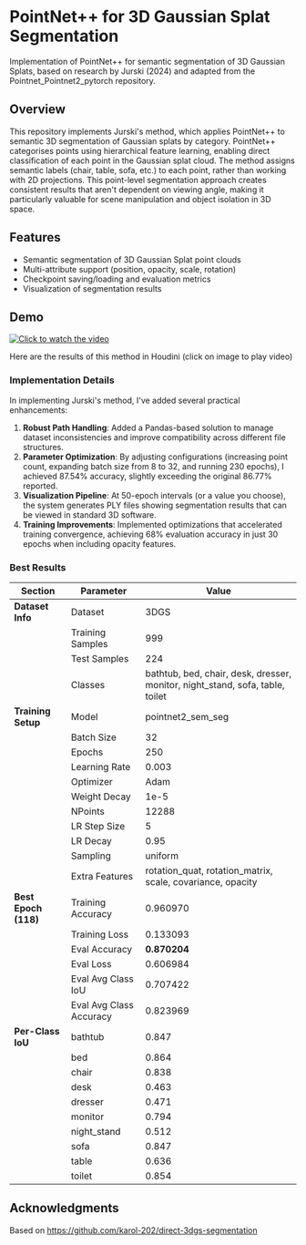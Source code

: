 # PointNet++ for 3D Gaussian Splat Segmentation

Implementation of PointNet++ for semantic segmentation of 3D Gaussian Splats, based on research by Jurski (2024) and adapted from the Pointnet_Pointnet2_pytorch repository.

## Overview

This repository implements Jurski's method, which applies PointNet++ to semantic 3D segmentation of Gaussian splats by category. PointNet++ categorises points using hierarchical feature learning, enabling direct classification of each point in the Gaussian splat cloud. The method assigns semantic labels (chair, table, sofa, etc.) to each point, rather than working with 2D projections. This point-level segmentation approach creates consistent results that aren't dependent on viewing angle, making it particularly valuable for scene manipulation and object isolation in 3D space.

## Features

- Semantic segmentation of 3D Gaussian Splat point clouds
- Multi-attribute support (position, opacity, scale, rotation)
- Checkpoint saving/loading and evaluation metrics
- Visualization of segmentation results

## Demo

[![Click to watch the video](https://storage.googleapis.com/anmstorage/Master_class/houdini_screen_capture.PNG)](https://storage.googleapis.com/anmstorage/Master_class/point_net_results.mp4)

Here are the results of this method in Houdini (click on image to play video)

### Implementation Details

In implementing Jurski's method, I've added several practical enhancements:

1. **Robust Path Handling**: Added a Pandas-based solution to manage dataset inconsistencies and improve compatibility across different file structures.
2. **Parameter Optimization**: By adjusting configurations (increasing point count, expanding batch size from 8 to 32, and running 230 epochs), I achieved 87.54% accuracy, slightly exceeding the original 86.77% reported.
3. **Visualization Pipeline**: At 50-epoch intervals (or a value you choose), the system generates PLY files showing segmentation results that can be viewed in standard 3D software.
4. **Training Improvements**: Implemented optimizations that accelerated training convergence, achieving 68% evaluation accuracy in just 30 epochs when including opacity features.
### Best Results 

| **Section** | **Parameter** | **Value** |
|-------------|---------------|-----------|
| **Dataset Info** | Dataset | 3DGS |
|  | Training Samples | 999 |
|  | Test Samples | 224 |
|  | Classes | bathtub, bed, chair, desk, dresser, monitor, night_stand, sofa, table, toilet |
| **Training Setup** | Model | pointnet2_sem_seg |
|  | Batch Size | 32 |
|  | Epochs | 250 |
|  | Learning Rate | 0.003 |
|  | Optimizer | Adam |
|  | Weight Decay | 1e-5 |
|  | NPoints | 12288 |
|  | LR Step Size | 5 |
|  | LR Decay | 0.95 |
|  | Sampling | uniform |
|  | Extra Features | rotation_quat, rotation_matrix, scale, covariance, opacity |
| **Best Epoch (118)** | Training Accuracy | 0.960970 |
|  | Training Loss | 0.133093 |
|  | Eval Accuracy | **0.870204** |
|  | Eval Loss | 0.606984 |
|  | Eval Avg Class IoU | 0.707422 |
|  | Eval Avg Class Accuracy | 0.823969 |
| **Per-Class IoU** | bathtub | 0.847 |
|  | bed | 0.864 |
|  | chair | 0.838 |
|  | desk | 0.463 |
|  | dresser | 0.471 |
|  | monitor | 0.794 |
|  | night_stand | 0.512 |
|  | sofa | 0.847 |
|  | table | 0.636 |
|  | toilet | 0.854 |



## Acknowledgments

Based on 
https://github.com/karol-202/direct-3dgs-segmentation
